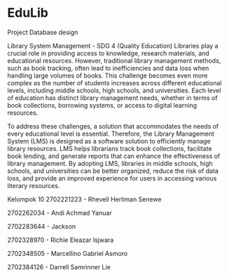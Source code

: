 # EduLib
Project Database design





Library System Management - SDG 4 (Quality Education)
Libraries play a crucial role in providing access to knowledge, research materials, and educational resources. However, traditional library management methods, such as book tracking, often lead to inefficiencies and data loss when handling large volumes of books. This challenge becomes even more complex as the number of students increases across different educational levels, including middle schools, high schools, and universities. Each level of education has distinct library management needs, whether in terms of book collections, borrowing systems, or access to digital learning resources.

To address these challenges, a solution that accommodates the needs of every educational level is essential. Therefore, the Library Management System (LMS) is designed as a software solution to efficiently manage library resources. LMS helps librarians track book collections, facilitate book lending, and generate reports that can enhance the effectiveness of library management. By adopting LMS, libraries in middle schools, high schools, and universities can be better organized, reduce the risk of data loss, and provide an improved experience for users in accessing various literary resources.



Kelompok 10
2702221223 - Rhevell Herliman Senewe

2702262034 - Andi Achmad Yanuar

2702283644 - Jackson

2702328970 - Richie Eleazar Isjwara

2702348505 - Marcellino Gabriel Asmoro

2702384126 - Darrell Samrinner Lie
